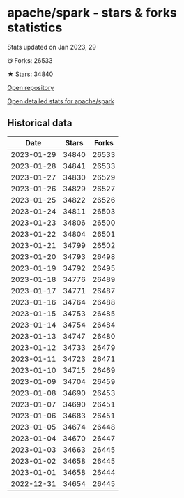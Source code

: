 # apache/spark - stars & forks statistics

Stats updated on Jan 2023, 29

☋ Forks: 26533

★ Stars: 34840

[Open repository](https://github.com/apache/spark)

[Open detailed stats for apache/spark](https://reviewgithub.com/rep/apache/spark)

## Historical data
| Date | Stars | Forks |
|------|-------|-------|
| 2023-01-29 | 34840 | 26533 | 
| 2023-01-28 | 34841 | 26533 | 
| 2023-01-27 | 34830 | 26529 | 
| 2023-01-26 | 34829 | 26527 | 
| 2023-01-25 | 34822 | 26526 | 
| 2023-01-24 | 34811 | 26503 | 
| 2023-01-23 | 34806 | 26500 | 
| 2023-01-22 | 34804 | 26501 | 
| 2023-01-21 | 34799 | 26502 | 
| 2023-01-20 | 34793 | 26498 | 
| 2023-01-19 | 34792 | 26495 | 
| 2023-01-18 | 34776 | 26489 | 
| 2023-01-17 | 34771 | 26487 | 
| 2023-01-16 | 34764 | 26488 | 
| 2023-01-15 | 34753 | 26485 | 
| 2023-01-14 | 34754 | 26484 | 
| 2023-01-13 | 34747 | 26480 | 
| 2023-01-12 | 34733 | 26479 | 
| 2023-01-11 | 34723 | 26471 | 
| 2023-01-10 | 34715 | 26469 | 
| 2023-01-09 | 34704 | 26459 | 
| 2023-01-08 | 34690 | 26453 | 
| 2023-01-07 | 34690 | 26451 | 
| 2023-01-06 | 34683 | 26451 | 
| 2023-01-05 | 34674 | 26448 | 
| 2023-01-04 | 34670 | 26447 | 
| 2023-01-03 | 34663 | 26445 | 
| 2023-01-02 | 34658 | 26445 | 
| 2023-01-01 | 34658 | 26444 | 
| 2022-12-31 | 34654 | 26445 | 

